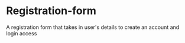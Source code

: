 # Registration-form
A registration form that takes in user's details to create an account and login access
